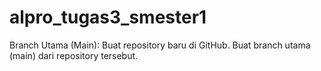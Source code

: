 # alpro_tugas3_smester1

Branch Utama (Main):
Buat repository baru di GitHub.
Buat branch utama (main) dari repository tersebut.
